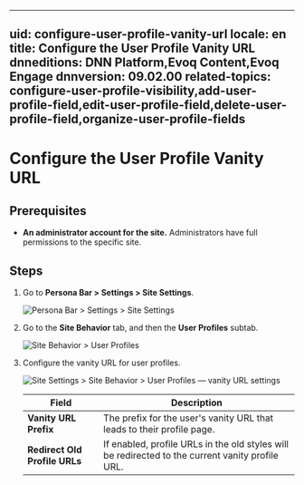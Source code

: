 ﻿---

uid: configure-user-profile-vanity-url
locale: en
title: Configure the User Profile Vanity URL
dnneditions: DNN Platform,Evoq Content,Evoq Engage
dnnversion: 09.02.00
related-topics: configure-user-profile-visibility,add-user-profile-field,edit-user-profile-field,delete-user-profile-field,organize-user-profile-fields
---

# Configure the User Profile Vanity URL

## Prerequisites

*   **An administrator account for the site.** Administrators have full permissions to the specific site.

## Steps

1.  Go to **Persona Bar \> Settings \> Site Settings**.
    
    ![Persona Bar > Settings > Site Settings](/images/scr-pbar-host-Settings-E91.png)
    
2.  Go to the **Site Behavior** tab, and then the **User Profiles** subtab.
    
    ![Site Behavior > User Profiles](/images/scr-pbtabs-host-Settings-SiteSettings-SiteBehavior-UserProfiles-E90.png)
    
3.  Configure the vanity URL for user profiles.
    
      
    
    ![Site Settings > Site Behavior > User Profiles — vanity URL settings](/images/scr-SiteSettings-SiteBehavior-UserProfiles-UserProfileSettings-VanityURL-E90.png)
    
      
    
    |**Field**|**Description**|
    |---|---|
    |<strong>Vanity URL Prefix</strong>|The prefix for the user's vanity URL that leads to their profile page.|
    |<strong>Redirect Old Profile URLs</strong>|If enabled, profile URLs in the old styles will be redirected to the current vanity profile URL.|
